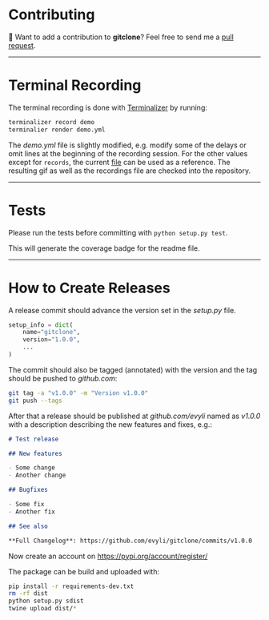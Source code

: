 # Contributing

👋 Want to add a contribution to **gitclone**? Feel free to send me a [pull request](https://github.com/evyli/gitclone/compare).

---

# Terminal Recording

The terminal recording is done with [Terminalizer](https://github.com/faressoft/terminalizer) by running:

```bash
terminalizer record demo
terminalier render demo.yml
```

The *demo.yml* file is slightly modified, e.g. modify some of the delays or omit lines at the beginning of the recording session. For the other values except for `records`, the current [file](https://github.com/evyli/gitclone/blob/master/img/terminalizer/demo.yml) can be used as a reference. The resulting gif as well as the recordings file are checked into the repository.

---

# Tests

Please run the tests before committing with `python setup.py test`.

This will generate the coverage badge for the readme file.

---

# How to Create Releases

A release commit should advance the version set in the *setup.py* file.

```python
setup_info = dict(
    name="gitclone",
    version="1.0.0",
    ...
)
```

The commit should also be tagged (annotated) with the version and the tag should be pushed to *github.com*:

```bash
git tag -a "v1.0.0" -m "Version v1.0.0"
git push --tags
```

After that a release should be published at *github.com/evyli* named as *v1.0.0* with a description describing the new features and fixes, e.g.:

```markdown
# Test release

## New features

- Some change
- Another change

## Bugfixes

- Some fix
- Another fix

## See also

**Full Changelog**: https://github.com/evyli/gitclone/commits/v1.0.0
```

Now create an account on https://pypi.org/account/register/

The package can be build and uploaded with:

```bash
pip install -r requirements-dev.txt
rm -rf dist
python setup.py sdist
twine upload dist/*
```
